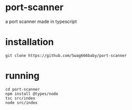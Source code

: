 # port-scanner
a port scanner made in typescript 

# installation 
```
git clone https://github.com/Swag666baby/port-scanner
```

# running 
```
cd port-scanner
npm install @types/node
tsc src/index
node src/index
```
